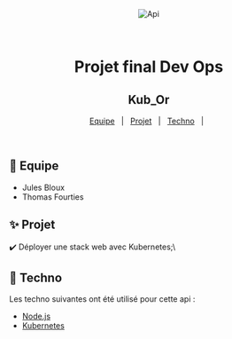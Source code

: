 <div align="center" id="top"> 
  <img src="./.github/app.gif" alt="Api" />

  &#xa0;

</div>

<h1 align="center">Projet final Dev Ops</h1>

<!-- Status -->

<h2 align="center">Kub_Or</h2>

<p align="center">
  <a href="#equipe">Equipe</a> &#xa0; | &#xa0; 
  <a href="#projet">Projet</a> &#xa0; | &#xa0;
  <a href="#technologies">Techno</a> &#xa0; | &#xa0;
</p>

<br>

## 🎯 Equipe ##

<ul>
  <li>Jules Bloux</li>
  <li>Thomas Fourties</li>
</ul>

## ✨ Projet ##

:heavy_check_mark: Déployer une stack web avec Kubernetes;\

## 🚀 Techno ##

Les techno suivantes ont été utilisé pour cette api :

- [Node.js](https://nodejs.org/en/)
- [Kubernetes](https://kubernetes.io/fr/)

